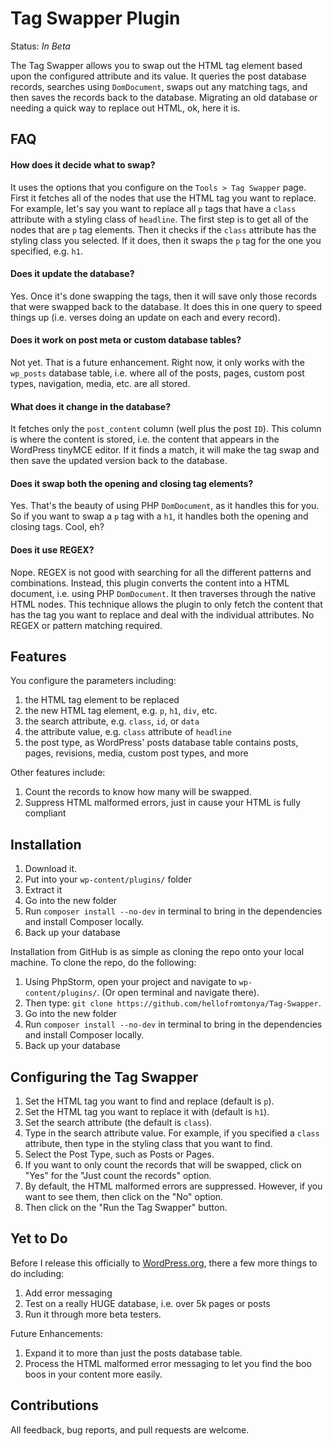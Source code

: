 # Tag Swapper Plugin

Status:  *In Beta*

The Tag Swapper allows you to swap out the HTML tag element based upon the configured attribute and its value.  It queries the post database records, searches using `DomDocument`, swaps out any matching tags, and then saves the records back to the database.  Migrating an old database or needing a quick way to replace out HTML, ok, here it is.

## FAQ

#### How does it decide what to swap?

It uses the options that you configure on the `Tools > Tag Swapper` page.  First it fetches all of the nodes that use the HTML tag you want to replace.  For example, let's say you want to replace all `p` tags that have a `class` attribute with a styling class of `headline`.  The first step is to get all of the nodes that are `p` tag elements.  Then it checks if the `class` attribute has the styling class you selected.  If it does, then it swaps the `p` tag for the one you specified, e.g. `h1`.

#### Does it update the database?

Yes.  Once it's done swapping the tags, then it will save only those records that were swapped back to the database.  It does this in one query to speed things up (i.e. verses doing an update on each and every record).

#### Does it work on post meta or custom database tables?

Not yet. That is a future enhancement.  Right now, it only works with the `wp_posts` database table, i.e. where all of the posts, pages, custom post types, navigation, media, etc. are all stored.

#### What does it change in the database?

It fetches only the `post_content` column (well plus the post `ID`).  This column is where the content is stored, i.e. the content that appears in the WordPress tinyMCE editor.  If it finds a match, it will make the tag swap and then save the updated version back to the database.

#### Does it swap both the opening and closing tag elements?

Yes.  That's the beauty of using PHP `DomDocument`, as it handles this for you.  So if you want to swap a `p` tag with a `h1`, it handles both the opening and closing tags. Cool, eh?

#### Does it use REGEX?

Nope.  REGEX is not good with searching for all the different patterns and combinations.  Instead, this plugin converts the content into a HTML document, i.e. using PHP `DomDocument`.  It then traverses through the native HTML nodes.  This technique allows the plugin to only fetch the content that has the tag you want to replace and deal with the individual attributes.  No REGEX or pattern matching required.

## Features

You configure the parameters including:

1. the HTML tag element to be replaced
2. the new HTML tag element, e.g. `p`, `h1`, `div`, etc.
3. the search attribute, e.g. `class`, `id`, or `data`
4. the attribute value, e.g. `class` attribute of `headline`
5. the post type, as WordPress' posts database table contains posts, pages, revisions, media, custom post types, and more

Other features include:

1. Count the records to know how many will be swapped.
2. Suppress HTML malformed errors, just in cause your HTML is fully compliant

## Installation

1. Download it.
2. Put into your `wp-content/plugins/` folder
3. Extract it
4. Go into the new folder
5. Run `composer install --no-dev` in terminal to bring in the dependencies and install Composer locally.
6. Back up your database

Installation from GitHub is as simple as cloning the repo onto your local machine.  To clone the repo, do the following:

1. Using PhpStorm, open your project and navigate to `wp-content/plugins/`. (Or open terminal and navigate there).
2. Then type: `git clone https://github.com/hellofromtonya/Tag-Swapper`.
3. Go into the new folder
4. Run `composer install --no-dev` in terminal to bring in the dependencies and install Composer locally.
5. Back up your database

## Configuring the Tag Swapper

1. Set the HTML tag you want to find and replace (default is `p`).
2. Set the HTML tag you want to replace it with (default is `h1`).
3. Set the search attribute (the default is `class`).
4. Type in the search attribute value.  For example, if you specified a `class` attribute, then type in the styling class that you want to find.
5. Select the Post Type, such as Posts or Pages.
6. If you want to only count the records that will be swapped, click on "Yes" for the "Just count the records" option.
7. By default, the HTML malformed errors are suppressed.  However, if you want to see them, then click on the "No" option.
8. Then click on the "Run the Tag Swapper" button.

## Yet to Do

Before I release this officially to [WordPress.org](https://worpress.org), there a few more things to do including:

1. Add error messaging
2. Test on a really HUGE database, i.e. over 5k pages or posts
3. Run it through more beta testers.

Future Enhancements:

1. Expand it to more than just the posts database table.
2. Process the HTML malformed error messaging to let you find the boo boos in your content more easily.

## Contributions

All feedback, bug reports, and pull requests are welcome.